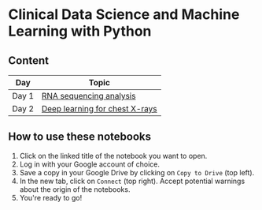 # Clinical Data Science and Machine Learning with Python


## Content

| Day   | Topic                              | 
| ----- | ---------------------------------- | 
| Day 1 | [RNA sequencing analysis][1]         |
| Day 2 | [Deep learning for chest X-rays][2]  |

[1]: https://colab.research.google.com/github/teresakrieger/clinical_data_science/blob/master/Day_1.ipynb
[2]: https://colab.research.google.com/github/teresakrieger/clinical_data_science/blob/master/Day_2.ipynb


## How to use these notebooks

1. Click on the linked title of the notebook you want to open.
2. Log in with your Google account of choice.
3. Save a copy in your Google Drive by clicking on `Copy to Drive` (top left).
4. In the new tab, click on `Connect` (top right). Accept potential warnings about the origin of the notebooks.
5. You're ready to go!
